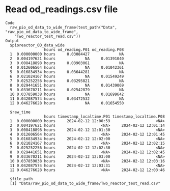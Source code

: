 # Read od_readings.csv file

    Code
      raw_pio_od_data_to_wide_frame(test_path("Data", "raw_pio_od_data_to_wide_frame",
        "Two_reactor_test_read.csv"))
    Output
      $pioreactor_OD_data_wide
                     hours od_reading.P01 od_reading.P08
      1  0.000000000 hours     0.03084427             NA
      2  0.004197621 hours             NA     0.01391040
      3  0.008418898 hours     0.03903061             NA
      4  0.012606564 hours             NA     0.01042361
      5  0.016834934 hours     0.03644281             NA
      6  0.021024167 hours             NA     0.01549249
      7  0.025252256 hours     0.03295821             NA
      8  0.029441651 hours             NA     0.01439069
      9  0.033670211 hours     0.02542879             NA
      10 0.037859038 hours             NA     0.01699642
      11 0.042087574 hours     0.03472532             NA
      12 0.046276628 hours             NA     0.01654550
      
      $raw_time
                     hours timestamp_localtime.P01 timestamp_localtime.P08
      1  0.000000000 hours     2024-02-12 12:00:59                    <NA>
      2  0.004197621 hours                    <NA>     2024-02-12 12:01:14
      3  0.008418898 hours     2024-02-12 12:01:30                    <NA>
      4  0.012606564 hours                    <NA>     2024-02-12 12:01:45
      5  0.016834934 hours     2024-02-12 12:02:00                    <NA>
      6  0.021024167 hours                    <NA>     2024-02-12 12:02:15
      7  0.025252256 hours     2024-02-12 12:02:30                    <NA>
      8  0.029441651 hours                    <NA>     2024-02-12 12:02:45
      9  0.033670211 hours     2024-02-12 12:03:00                    <NA>
      10 0.037859038 hours                    <NA>     2024-02-12 12:03:16
      11 0.042087574 hours     2024-02-12 12:03:31                    <NA>
      12 0.046276628 hours                    <NA>     2024-02-12 12:03:46
      
      $file_path
      [1] "Data/raw_pio_od_data_to_wide_frame/Two_reactor_test_read.csv"
      

